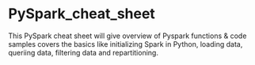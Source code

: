 # PySpark_cheat_sheet

This PySpark cheat sheet will give overview of Pyspark functions & code samples covers the basics like initializing Spark in Python, loading data, queriing data, filtering data and repartitioning.

